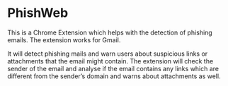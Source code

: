 # PhishWeb
This is a Chrome Extension which helps with the detection of phishing emails. The extension works for Gmail. 

It will detect phishing mails and warn users about suspicious links or attachments that the email might contain. The extension will check the sender of the email and analyse if the email contains any links which are different from the sender’s domain and warns about attachments as well.
